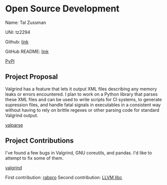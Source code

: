 # Open Source Development

Name: Tal Zussman

UNI: tz2294

Github: [link](https://github.com/tzussman)

GitHub README: [link](https://github.com/tzussman/tzussman/blob/main/README.md)

[PyPI](https://pypi.org/user/talzuss/)

## Project Proposal

Valgrind has a feature that lets it output XML files describing any memory leaks
or errors encountered. I plan to work on a Python library that parses these XML files
and can be used to write scripts for CI systems, to generate supression files, and
handle fatal signals in executables in a consistent way without having to rely on
brittle regexes or other parsing code for standard Valgrind output.

[valparse](../projects/python/valparse.md)

## Project Contributions

I've found a few bugs in Valgrind, GNU coreutils, and pandas. I'd like to attempt
to fix some of them.

[valgrind](../projects/c/valgrind.md)

First contribution: [rabpro](https://github.com/VeinsOfTheEarth/rabpro/pull/154)
Second contribution: [LLVM libc](https://reviews.llvm.org/D149102)
